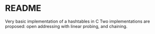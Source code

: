 # README #

Very basic implementation of a hashtables in C
Two implementations are proposed: open addressing with linear probing, and
chaining.
